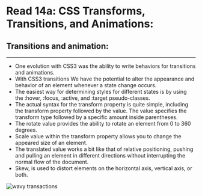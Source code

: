 # Read 14a: CSS Transforms, Transitions, and Animations:

## Transitions and animation:
--------------------------------------------------------------------------------------------
- One evolution with CSS3 was the ability to write behaviors for transitions and animations.
- With CSS3 transitions We have the potential to alter the appearance and behavior of an element whenever a state change occurs.
- The easiest way for determining styles for different states is by using the :hover, :focus, :active, and :target pseudo-classes.
- The actual syntax for the transform property is quite simple, including the transform property followed by the value. The value specifies the transform type followed by a specific amount inside parentheses.
- The rotate value provides the ability to rotate an element from 0 to 360 degrees.
- Scale value within the transform property allows you to change the appeared size of an element.
- The translated value works a bit like that of relative positioning, pushing and pulling an element in different directions without interrupting the normal flow of the document.
- Skew, is used to distort elements on the horizontal axis, vertical axis, or both.


![wavy transactions](https://lh3.googleusercontent.com/c5a90QUK_X8p7JC18vGmvOx11CSGe_xAitYJvT73BEcROAB7EQZTeeEw7Ucp0W45iGUa=s113)
